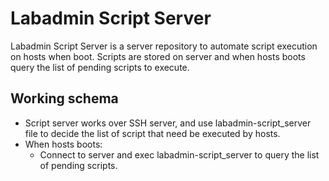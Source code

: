 # Labadmin Script Server
Labadmin Script Server is a server repository to automate script execution on hosts when boot.
Scripts are stored on server and when hosts boots query the list of pending scripts to execute.

## Working schema
  * Script server works over SSH server, and use labadmin-script_server file to decide the list of script that need be executed by hosts.
  * When hosts boots:
    * Connect to server and exec labadmin-script_server to query the list of pending scripts.
    
  
